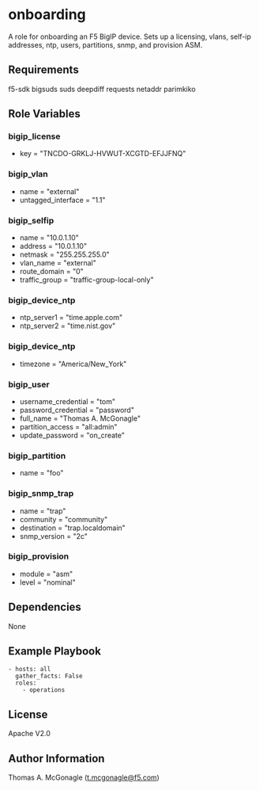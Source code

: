 onboarding
=========
A role for onboarding an F5 BigIP device. 
Sets up a licensing, vlans, self-ip addresses, ntp, users, partitions, snmp, and provision ASM.

Requirements
------------
f5-sdk
bigsuds
suds
deepdiff
requests
netaddr
parimkiko

Role Variables
--------------
### bigip_license
* key = "TNCDO-GRKLJ-HVWUT-XCGTD-EFJJFNQ"

### bigip_vlan
* name = "external"
* untagged_interface = "1.1"

### bigip_selfip
* name = "10.0.1.10"
* address = "10.0.1.10"
* netmask = "255.255.255.0"
* vlan_name = "external"
* route_domain = "0"
* traffic_group = "traffic-group-local-only"

### bigip_device_ntp
* ntp_server1 = "time.apple.com"
* ntp_server2 = "time.nist.gov"

### bigip_device_ntp
* timezone = "America/New_York"

### bigip_user
* username_credential = "tom"
* password_credential = "password"
* full_name = "Thomas A. McGonagle"
* partition_access = "all:admin"
* update_password = "on_create"

### bigip_partition
* name = "foo"

### bigip_snmp_trap
* name = "trap"
* community = "community"
* destination = "trap.localdomain"
* snmp_version = "2c"

### bigip_provision
* module = "asm"
* level = "nominal"

Dependencies
------------
None

Example Playbook
----------------
    - hosts: all
      gather_facts: False
      roles:
        - operations

License
-------
Apache V2.0

Author Information
------------------
Thomas A. McGonagle (t.mcgonagle@f5.com)
